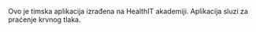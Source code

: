 Ovo je timska aplikacija izrađena na HealthIT akademiji. Aplikacija sluzi za praćenje krvnog tlaka. 
